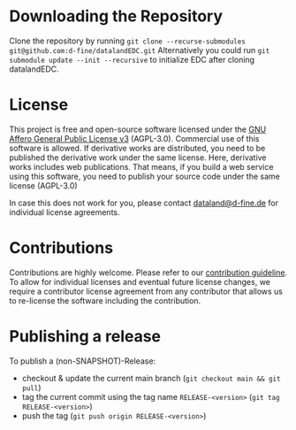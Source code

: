 # Downloading the Repository

Clone the repository by running `git clone --recurse-submodules git@github.com:d-fine/datalandEDC.git`
Alternatively you could run `git submodule update --init --recursive` to initialize EDC after cloning datalandEDC.

# License
This project is free and open-source software licensed under the [GNU Affero General Public License v3](LICENSE) (AGPL-3.0). Commercial use of this software is allowed. If derivative works are distributed, you need to be published the derivative work under the same license. Here, derivative works includes web publications. That means, if you build a web service using this software, you need to publish your source code under the same license (AGPL-3.0)

In case this does not work for you, please contact dataland@d-fine.de for individual license agreements.

# Contributions
Contributions are highly welcome. Please refer to our [contribution guideline](contribution/contribution.md).
To allow for individual licenses and eventual future license changes, we require a contributor license agreement from any contributor that allows us to re-license the software including the contribution.

# Publishing a release
To publish a (non-SNAPSHOT)-Release:
* checkout & update the current main branch (`git checkout main && git pull`)
* tag the current commit using the tag name `RELEASE-<version>` (`git tag RELEASE-<version>`)
* push the tag (`git push origin RELEASE-<version>`)